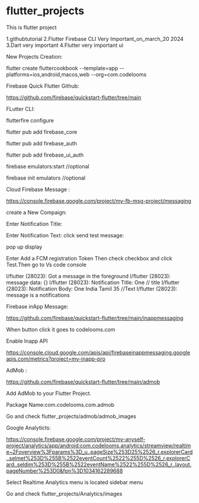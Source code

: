 # flutter_projects
This is flutter project 

1.githubtutorial
2.Flutter Firebase CLI Very Important_on_march_20 2024
3.Dart very important
4.Flutter very important ui

New Projects Creation:

flutter create fluttercookbook --template=app --platforms=ios,android,macos,web --org=com.codelooms

Firebase Quick Flutter Github:

https://github.com/firebase/quickstart-flutter/tree/main

FLutter CLI:

flutterfire  configure

flutter pub add firebase_core

 flutter pub add firebase_auth

flutter pub add firebase_ui_auth

firebase emulators:start //optional

firebase init emulators //optional



Cloud Firebase Message :


https://console.firebase.google.com/project/my-fb-msg-project/messaging

create a New Compaign:

Enter Notification Title:

Enter Notification Text:
click send test message:

pop up display

Enter Add a FCM registration Token
Then check checkbox and click Test.Then go to Vs code console


I/flutter (28023): Got a message in the foreground
I/flutter (28023): message data: {}
I/flutter (28023): Notification Title: One  // title
I/flutter (28023): Notification Body: One India Tamil 35 //Text 
I/flutter (28023): message is a notifications

Firebase inApp Message:

https://github.com/firebase/quickstart-flutter/tree/main/inappmessaging

When button click it goes to codelooms.com

Enable Inapp API

https://console.cloud.google.com/apis/api/firebaseinappmessaging.googleapis.com/metrics?project=my-inapp-pro

AdMob :

https://github.com/firebase/quickstart-flutter/tree/main/admob

Add AdMob to your Flutter Project.

Package Name:com.codelooms.com.admob

Go and check
flutter_projects/admob/admob_images


Google Analyticts:

https://console.firebase.google.com/project/my-anyself-project/analytics/app/android:com.codelooms.analytics/streamview/realtime~2Foverview%3Fparams%3D_u..pageSize%253D25%2526_r.explorerCard..selmet%253D%255B%2522eventCount%2522%255D%2526_r.explorerCard..seldim%253D%255B%2522eventName%2522%255D%2526_r..layout.pageNumber%253D0&fpn%3D1034162289688

Select Realtime Analytics menu is located sidebar menu

Go and check
flutter_projects/Analytics/images
